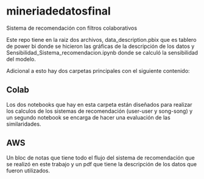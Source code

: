 # mineriadedatosfinal

Sistema de recomendación con filtros colaborativos

Este repo tiene en la raiz dos archivos, data_description.pbix que es tablero de power bi donde se hicieron las gráficas de la descripción de los datos y Sensibilidad_Sistema_recomendacion.ipynb donde se calculó la sensibilidad del modelo.

Adicional a esto hay dos carpetas principales con el siguiente contenido:

## Colab

Los dos notebooks que hay en esta carpeta están diseñados para realizar los calculos de los sistemas de recomendación (user-user y song-song) y un segundo notebook se encarga de hacer una evaluación de las similaridades.

## AWS

Un bloc de notas que tiene todo el flujo del sistema de recomendación que se realizó en este trabajo y un pdf que tiene la descripción de los datos que fueron utilizados.

